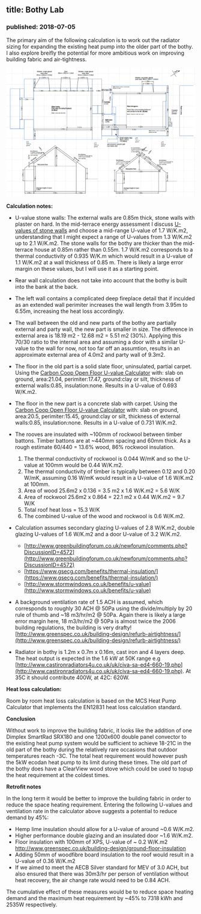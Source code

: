 ## title: Bothy Lab
### published: 2018-07-05

The primary aim of the following calculation is to work out the radiator sizing for expanding the existing heat pump into the older part of the bothy. I also explore breifly the potential for more ambitious work on improving building fabric and air-tightness.

![bothylab_drawing.png](images/bothy/bothylab_drawing.png)

**Calculation notes:**

- U-value stone walls: The external walls are 0.85m thick, stone walls with plaster on hard. In the mid-terrace energy assessment I discuss [U-values of stone walls](http://trystanlea@org.uk/energyassessment) and choose a mid-range U-value of 1.7 W/K.m2, understanding that I might expect a range of U-values from 1.3 W/K.m2 up to 2.1 W/K.m2. The stone walls for the bothy are thicker than the mid-terrace house at 0.85m rather than 0.55m. 1.7 W/K.m2 corresponds to a thermal conductivity of 0.935 W/K.m which would result in a U-value of 1.1 W/K.m2 at a wall thickness of 0.85 m. There is likely a large error margin on these values, but I will use it as a starting point.

- Rear wall calculation does not take into account that the bothy is built into the bank at the back.

- The left wall contains a complicated deep fireplace detail that if inculded as an extended wall perimiter increases the wall length from 3.95m to 6.55m, increasing the heat loss accordingly.

- The wall between the old and new parts of the bothy are partially external and party wall, the new part is smaller in size. The difference in external area is 18.19 m2 - 12.68 m2 = 5.51 m2 (30%). Applying this 70/30 ratio to the internal area and assuming a door with a similar U-value to the wall for now, not too far off an assumtion, results in an approximate external area of 4.0m2 and party wall of 9.3m2.

- The floor in the old part is a solid slate floor, uninsulated, partial carpet. Using the [Carbon Coop Open Floor U-value Calculator](https://openflooruvaluecalculator.carbon.coop/) with: slab on ground, area:21.04, perimiter:17.47, ground:clay or silt, thickness of external walls:0.85, insulation:none. Results in a U-value of 0.693 W/K.m2.

- The floor in the new part is a concrete slab with carpet.  Using the [Carbon Coop Open Floor U-value Calculator](https://openflooruvaluecalculator.carbon.coop/) with: slab on ground, area:20.5, perimiter:15.45, ground:clay or silt, thickness of external walls:0.85, insulation:none. Results in a U-value of 0.731 W/K.m2.

- The rooves are insulated with ~100mm of rockwool between timber battons. Timber battons are at ~440mm spacing and 60mm thick. As a rough estimate 60/440 = 13.6% wood, 86% rockwool insulation. 

    1. The thermal conductivity of rockwool is 0.044 W/mK and so the U-value at 100mm would be 0.44 W/K.m2. 
    2. The thermal conductivity of timber is typically between 0.12 and 0.20 W/mK, assuming 0.16 W/mK would result in a U-value of 1.6 W/K.m2 at 100mm.
    3. Area of wood 25.6m2 x 0.136 = 3.5 m2 x 1.6 W/K.m2 = 5.6 W/K
    4. Area of rockwool 25.6m2 x 0.864 = 22.1 m2 x 0.44 W/K.m2 = 9.7 W/K
    5. Total roof heat loss = 15.3 W/K
    6. The combined U-value of the wood and rockwool is 0.6 W/K.m2.

- Calculation assumes secondary glazing U-values of 2.8 W/K.m2, double glazing U-values of 1.6 W/K.m2 and a door U-value of 3.2 W/K.m2.

    - [http://www.greenbuildingforum.co.uk/newforum/comments.php?DiscussionID=4572](http://www.greenbuildingforum.co.uk/newforum/comments.php?DiscussionID=4572)
    - [https://www.gsecg.com/benefits/thermal-insulation/](https://www.gsecg.com/benefits/thermal-insulation/)
    - [http://www.stormwindows.co.uk/benefits/u-value](http://www.stormwindows.co.uk/benefits/u-value)
    
- A background ventilation rate of 1.5 ACH is assumed, which corresponds to roughly 30 ACH @ 50Pa using the divide/multiply by 20 rule of thumb and ~18 m3/hr/m2 @ 50Pa. Again there is likely a large error margin here, 18 m3/hr/m2 @ 50Pa is almost twice the 2006 building regulations, the building is very drafty! [http://www.greenspec.co.uk/building-design/refurb-airtightness/](http://www.greenspec.co.uk/building-design/refurb-airtightness/)

- Radiator in bothy is 1.2m x 0.7m x 0.16m, cast iron and 4 layers deep. The heat output is expected in the 1.6 kW at 50K range e.g [http://www.castironradiators4u.co.uk/uk/civa-sa-ed4-660-19.php](http://www.castironradiators4u.co.uk/uk/civa-sa-ed4-660-19.php). At 35C it should contribute 400W, at 42C: 620W.

**Heat loss calculation:**

Room by room heat loss calculation is based on the MCS Heat Pump Calculator that implements the EN12831 heat loss calculation standard.

<script type="text/javascript" src="files/bothylab_data.js"></script>
<link rel="stylesheet" type="text/css" href="lib/heatlossjs/style.css" />
<script type="text/javascript" src="lib/heatlossjs/model.js"></script>
<div id="heatloss"></div><script>heatloss.init("#heatloss")</script>

<p><b>Conclusion</b></p>

<p>Without work to improve the building fabric, it looks like the addition of one Dimplex SmartRad SRX180 and one 1200x600 double panel convector to the existing heat pump system would be sufficient to achieve 18-21C in the old part of the bothy during the relatively rare occasions that outdoor temperatures reach -3C. The total heat requirement would however push the 5kW ecodan heat pump to its limit during these times. The old part of the bothy does have a ClearView wood stove which could be used to topup the heat requirement at the coldest times.</p>

<p><b>Retrofit notes</b></p>

<p>In the long term it would be better to improve the building fabric in order to reduce the space heating requirement. Entering the following U-values and ventilation rate in the calculator above suggests a potential to reduce demand by 45%:</p>

<ul>
<li>Hemp lime insulation should allow for a U-value of around ~0.6 W/K.m2.</li>
<li>Higher performance double glazing and an insulated door ~1.6 W/K.m2.</li>
<li>Floor insulation with 100mm of XPS, U-value of ~ 0.2 W/K.m2<br><a href="http://www.greenspec.co.uk/building-design/ground-floor-insulation/">http://www.greenspec.co.uk/building-design/ground-floor-insulation</a></li>
<li>Adding 50mm of woodfibre board insulation to the roof would result in a U-value of 0.36 W/K.m2</li>
<li>If we aimed to meet the AECB Silver standard for MEV of 3.0 ACH, but also ensured that there was 30m3/hr per person of ventilation without heat recovery, the air change rate would need to be 0.84 ACH.</li>
</ul>

<p>The cumulative effect of these measures would be to reduce space heating demand and the maximum heat requirement by ~45% to 7318 kWh and 2535W respectively.</p>
